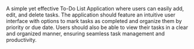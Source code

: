 A simple yet effective To-Do List Application where users can easily add, edit, and delete tasks. The application should feature an intuitive user interface with options to mark tasks as completed and organize them by
priority or due date. Users should also be able to view their tasks in a clear and organized manner, ensuring seamless task management and productivity.
